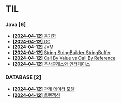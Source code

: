 # TIL
 
### Java [6]
- [**[2024-04-12]**  동기화](https://github.com/A-lass/TIL/blob/main/Java/동기화.md)
- [**[2024-04-12]**  GC](https://github.com/A-lass/TIL/blob/main/Java/GC.md)
- [**[2024-04-12]**  JVM](https://github.com/A-lass/TIL/blob/main/Java/JVM.md)
- [**[2024-04-12]**  String StringBuilder StringBuffer](https://github.com/A-lass/TIL/blob/main/Java/String_StringBuilder_StringBuffer.md)
- [**[2024-04-12]**  Call By Value vs Call By Reference](https://github.com/A-lass/TIL/blob/main/Java/Call_By_Value_vs_Call_By_Reference.md)
- [**[2024-04-12]**  추상클래스와 인터페이스](https://github.com/A-lass/TIL/blob/main/Java/추상클래스와_인터페이스.md)
### DATABASE [2]
- [**[2024-04-12]**  관계 데이터 모델](https://github.com/A-lass/TIL/blob/main/DATABASE/관계_데이터_모델.md)
- [**[2024-04-12]**  트랜잭션](https://github.com/A-lass/TIL/blob/main/DATABASE/트랜잭션.md)
